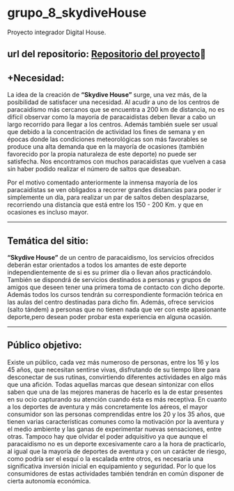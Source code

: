# grupo_8_skydiveHouse
Proyecto integrador Digital House.

## url del repositorio: [Repositorio del proyecto](https://github.com/Gonzatdf/grupo_8_skydiveHouse.git "url del repositorio"):rocket:


## +Necesidad:

La idea de la creación de **“Skydive House”** surge, una vez más, de la posibilidad de
satisfacer una necesidad. Al acudir a uno de los centros de paracaidismo más cercanos que se encuentra a 200 km de distancia, no es difícil observar como la mayoría de paracaidistas  deben llevar a cabo un largo recorrido para llegar a los centros. Además también suele ser usual que debido a la concentración de actividad los fines de semana y en épocas donde las condiciones meteorológicas son más favorables se produce una alta demanda que en la mayoría de ocasiones (también favorecido por la propia naturaleza de este deporte) no puede ser satisfecha. Nos encontramos con muchos paracaidistas que vuelven a casa sin haber podido realizar el número de saltos que deseaban.

Por el motivo comentado anteriormente la inmensa mayoría de los paracaidistas se ven obligados a recorrer grandes distancias para poder ir simplemente un día, para realizar un par de saltos deben desplazarse, recorriendo una distancia que está entre los 150 - 200 Km.  y que en ocasiones es incluso mayor.
___
## Temática del sitio:

**“Skydive House”** de un centro de paracaidismo, los servicios ofrecidos
deberán estar orientados a todos los amantes de este deporte independientemente de si es su primer día o llevan años practicándolo. También se dispondrá de servicios destinados a personas y grupos de amigos que deseen tener una primera toma de contacto con dicho deporte. Además todos los cursos tendrán su correspondiente formación teórica en las aulas del centro destinadas para dicho fin.
 Además, ofrece servicios (salto tándem) a personas que no tienen nada que ver con este apasionante deporte,pero desean poder probar esta experiencia en alguna ocasión.
___
## Público objetivo:

Existe un público, cada vez más numeroso de personas, entre los 16 y los 45 años, que
necesitan sentirse vivas, disfrutando de su tiempo libre para desconectar de sus rutinas,
convirtiendo diferentes actividades en algo más que una afición. Todas aquellas marcas
que desean sintonizar con ellos saben que una de las mejores maneras de hacerlo es la
de estar presentes en su ocio capturando su atención cuando ésta es más receptiva. En cuanto a los deportes de aventura y más concretamente los aéreos, el mayor consumidor son las personas comprendidas entre los 20 y los 35 años, que tienen varias características comunes como la motivación por la aventura y el medio ambiente y las ganas de experimentar nuevas sensaciones, entre otras. Tampoco hay que olvidar el poder adquisitivo ya que aunque el paracaidismo no es un deporte excesivamente caro a la hora de practicarlo, al igual que la mayoría de deportes de aventura y con un carácter de riesgo, como podría ser el esquí o la escalada entre otros, es necesaria una significativa inversión inicial en equipamiento y seguridad. Por lo que los consumidores de estas actividades también tendrán en común disponer de cierta autonomía económica.

